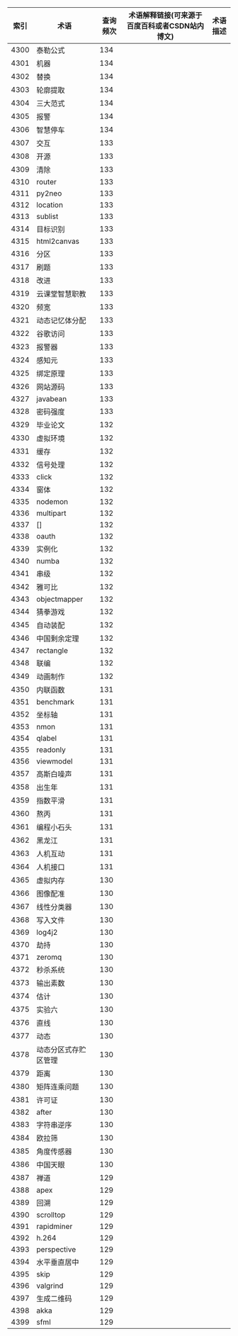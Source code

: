 | 索引   | 术语           | 查询频次 | 术语解释链接(可来源于百度百科或者CSDN站内博文) | 术语描述 |
| ---- | ------------ | ---- | -------------------------- | ---- |
| 4300 | 泰勒公式         | 134  |                            |      |
| 4301 | 机器           | 134  |                            |      |
| 4302 | 替换           | 134  |                            |      |
| 4303 | 轮廓提取         | 134  |                            |      |
| 4304 | 三大范式         | 134  |                            |      |
| 4305 | 报警           | 134  |                            |      |
| 4306 | 智慧停车         | 134  |                            |      |
| 4307 | 交互           | 133  |                            |      |
| 4308 | 开源           | 133  |                            |      |
| 4309 | 清除           | 133  |                            |      |
| 4310 | router       | 133  |                            |      |
| 4311 | py2neo       | 133  |                            |      |
| 4312 | location     | 133  |                            |      |
| 4313 | sublist      | 133  |                            |      |
| 4314 | 目标识别         | 133  |                            |      |
| 4315 | html2canvas  | 133  |                            |      |
| 4316 | 分区           | 133  |                            |      |
| 4317 | 刷题           | 133  |                            |      |
| 4318 | 改进           | 133  |                            |      |
| 4319 | 云课堂智慧职教      | 133  |                            |      |
| 4320 | 频宽           | 133  |                            |      |
| 4321 | 动态记忆体分配      | 133  |                            |      |
| 4322 | 谷歌访问         | 133  |                            |      |
| 4323 | 报警器          | 133  |                            |      |
| 4324 | 感知元          | 133  |                            |      |
| 4325 | 绑定原理         | 133  |                            |      |
| 4326 | 网站源码         | 133  |                            |      |
| 4327 | javabean     | 133  |                            |      |
| 4328 | 密码强度         | 133  |                            |      |
| 4329 | 毕业论文         | 132  |                            |      |
| 4330 | 虚拟环境         | 132  |                            |      |
| 4331 | 缓存           | 132  |                            |      |
| 4332 | 信号处理         | 132  |                            |      |
| 4333 | click        | 132  |                            |      |
| 4334 | 窗体           | 132  |                            |      |
| 4335 | nodemon      | 132  |                            |      |
| 4336 | multipart    | 132  |                            |      |
| 4337 | []           | 132  |                            |      |
| 4338 | oauth        | 132  |                            |      |
| 4339 | 实例化          | 132  |                            |      |
| 4340 | numba        | 132  |                            |      |
| 4341 | 串级           | 132  |                            |      |
| 4342 | 雅可比          | 132  |                            |      |
| 4343 | objectmapper | 132  |                            |      |
| 4344 | 猜拳游戏         | 132  |                            |      |
| 4345 | 自动装配         | 132  |                            |      |
| 4346 | 中国剩余定理       | 132  |                            |      |
| 4347 | rectangle    | 132  |                            |      |
| 4348 | 联编           | 132  |                            |      |
| 4349 | 动画制作         | 132  |                            |      |
| 4350 | 内联函数         | 131  |                            |      |
| 4351 | benchmark    | 131  |                            |      |
| 4352 | 坐标轴          | 131  |                            |      |
| 4353 | nmon         | 131  |                            |      |
| 4354 | qlabel       | 131  |                            |      |
| 4355 | readonly     | 131  |                            |      |
| 4356 | viewmodel    | 131  |                            |      |
| 4357 | 高斯白噪声        | 131  |                            |      |
| 4358 | 出生年          | 131  |                            |      |
| 4359 | 指数平滑         | 131  |                            |      |
| 4360 | 熬丙           | 131  |                            |      |
| 4361 | 编程小石头        | 131  |                            |      |
| 4362 | 黑龙江          | 131  |                            |      |
| 4363 | 人机互动         | 131  |                            |      |
| 4364 | 人机接口         | 131  |                            |      |
| 4365 | 虚拟内存         | 130  |                            |      |
| 4366 | 图像配准         | 130  |                            |      |
| 4367 | 线性分类器        | 130  |                            |      |
| 4368 | 写入文件         | 130  |                            |      |
| 4369 | log4j2       | 130  |                            |      |
| 4370 | 劫持           | 130  |                            |      |
| 4371 | zeromq       | 130  |                            |      |
| 4372 | 秒杀系统         | 130  |                            |      |
| 4373 | 输出素数         | 130  |                            |      |
| 4374 | 估计           | 130  |                            |      |
| 4375 | 实验六          | 130  |                            |      |
| 4376 | 直线           | 130  |                            |      |
| 4377 | 动态           | 130  |                            |      |
| 4378 | 动态分区式存贮区管理   | 130  |                            |      |
| 4379 | 距离           | 130  |                            |      |
| 4380 | 矩阵连乘问题       | 130  |                            |      |
| 4381 | 许可证          | 130  |                            |      |
| 4382 | after        | 130  |                            |      |
| 4383 | 字符串逆序        | 130  |                            |      |
| 4384 | 欧拉筛          | 130  |                            |      |
| 4385 | 角度传感器        | 130  |                            |      |
| 4386 | 中国天眼         | 130  |                            |      |
| 4387 | 禅道           | 129  |                            |      |
| 4388 | apex         | 129  |                            |      |
| 4389 | 回溯           | 129  |                            |      |
| 4390 | scrolltop    | 129  |                            |      |
| 4391 | rapidminer   | 129  |                            |      |
| 4392 | h.264        | 129  |                            |      |
| 4393 | perspective  | 129  |                            |      |
| 4394 | 水平垂直居中       | 129  |                            |      |
| 4395 | skip         | 129  |                            |      |
| 4396 | valgrind     | 129  |                            |      |
| 4397 | 生成二维码        | 129  |                            |      |
| 4398 | akka         | 129  |                            |      |
| 4399 | sfml         | 129  |                            |      |
